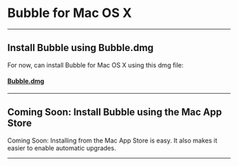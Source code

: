 Bubble for Mac OS X
===================

----

## Install Bubble using Bubble.dmg

For now, can install Bubble for Mac OS X using this dmg file:

#### [Bubble.dmg](https://github.com/getbubblenow/bubble-apps/raw/master/macosx/Bubble.dmg)

----

## Coming Soon: Install Bubble using the Mac App Store

Coming Soon: Installing from the Mac App Store is easy. It also makes it easier to enable automatic upgrades.

----
